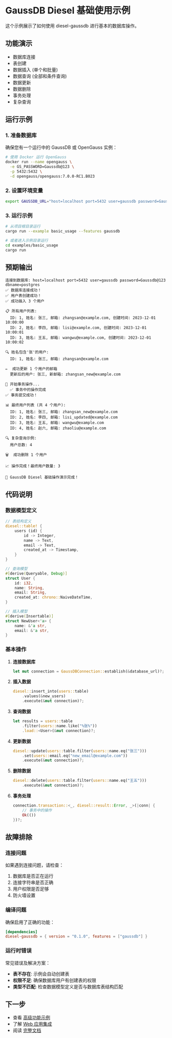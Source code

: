 # GaussDB Diesel 基础使用示例

这个示例展示了如何使用 diesel-gaussdb 进行基本的数据库操作。

## 功能演示

- 数据库连接
- 表创建
- 数据插入 (单个和批量)
- 数据查询 (全部和条件查询)
- 数据更新
- 数据删除
- 事务处理
- 复杂查询

## 运行示例

### 1. 准备数据库

确保您有一个运行中的 GaussDB 或 OpenGauss 实例：

```bash
# 使用 Docker 运行 OpenGauss
docker run --name opengauss \
  -e GS_PASSWORD=Gaussdb@123 \
  -p 5432:5432 \
  -d opengauss/opengauss:7.0.0-RC1.B023
```

### 2. 设置环境变量

```bash
export GAUSSDB_URL="host=localhost port=5432 user=gaussdb password=Gaussdb@123 dbname=postgres"
```

### 3. 运行示例

```bash
# 从项目根目录运行
cargo run --example basic_usage --features gaussdb

# 或者进入示例目录运行
cd examples/basic_usage
cargo run
```

## 预期输出

```
连接到数据库: host=localhost port=5432 user=gaussdb password=Gaussdb@123 dbname=postgres
✅ 数据库连接成功！
✅ 用户表创建成功！
✅ 成功插入 3 个用户

📋 所有用户列表:
  ID: 1, 姓名: 张三, 邮箱: zhangsan@example.com, 创建时间: 2023-12-01 10:00:00
  ID: 2, 姓名: 李四, 邮箱: lisi@example.com, 创建时间: 2023-12-01 10:00:01
  ID: 3, 姓名: 王五, 邮箱: wangwu@example.com, 创建时间: 2023-12-01 10:00:02

🔍 姓名包含'张'的用户:
  ID: 1, 姓名: 张三, 邮箱: zhangsan@example.com

✏️  成功更新 1 个用户的邮箱
  更新后的用户: 张三, 新邮箱: zhangsan_new@example.com

🔄 开始事务操作...
  ✅ 事务中的操作完成
✅ 事务提交成功！

📊 最终用户列表 (共 4 个用户):
  ID: 1, 姓名: 张三, 邮箱: zhangsan_new@example.com
  ID: 2, 姓名: 李四, 邮箱: lisi_updated@example.com
  ID: 3, 姓名: 王五, 邮箱: wangwu@example.com
  ID: 4, 姓名: 赵六, 邮箱: zhaoliu@example.com

🔍 复杂查询示例:
  用户总数: 4

🗑️  成功删除 1 个用户

📈 操作完成！最终用户数量: 3

🎉 GaussDB Diesel 基础操作演示完成！
```

## 代码说明

### 数据模型定义

```rust
// 表结构定义
diesel::table! {
    users (id) {
        id -> Integer,
        name -> Text,
        email -> Text,
        created_at -> Timestamp,
    }
}

// 查询模型
#[derive(Queryable, Debug)]
struct User {
    id: i32,
    name: String,
    email: String,
    created_at: chrono::NaiveDateTime,
}

// 插入模型
#[derive(Insertable)]
struct NewUser<'a> {
    name: &'a str,
    email: &'a str,
}
```

### 基本操作

1. **连接数据库**
   ```rust
   let mut connection = GaussDBConnection::establish(&database_url)?;
   ```

2. **插入数据**
   ```rust
   diesel::insert_into(users::table)
       .values(&new_users)
       .execute(&mut connection)?;
   ```

3. **查询数据**
   ```rust
   let results = users::table
       .filter(users::name.like("%张%"))
       .load::<User>(&mut connection)?;
   ```

4. **更新数据**
   ```rust
   diesel::update(users::table.filter(users::name.eq("张三")))
       .set(users::email.eq("new_email@example.com"))
       .execute(&mut connection)?;
   ```

5. **删除数据**
   ```rust
   diesel::delete(users::table.filter(users::name.eq("王五")))
       .execute(&mut connection)?;
   ```

6. **事务处理**
   ```rust
   connection.transaction::<_, diesel::result::Error, _>(|conn| {
       // 事务中的操作
       Ok(())
   })?;
   ```

## 故障排除

### 连接问题

如果遇到连接问题，请检查：

1. 数据库是否正在运行
2. 连接字符串是否正确
3. 用户权限是否足够
4. 防火墙设置

### 编译问题

确保启用了正确的功能：

```toml
[dependencies]
diesel-gaussdb = { version = "0.1.0", features = ["gaussdb"] }
```

### 运行时错误

常见错误及解决方案：

- **表不存在**: 示例会自动创建表
- **权限不足**: 确保数据库用户有创建表的权限
- **类型不匹配**: 检查数据模型定义是否与数据库表结构匹配

## 下一步

- 查看 [高级功能示例](../advanced_features/)
- 了解 [Web 应用集成](../web_application/)
- 阅读 [完整文档](../../README.md)
